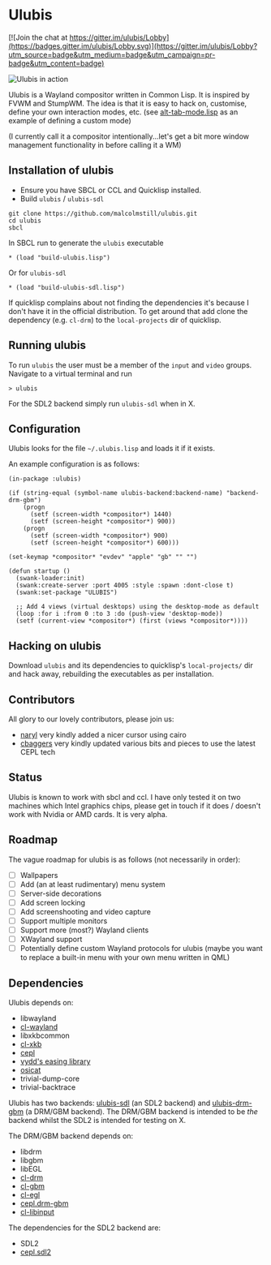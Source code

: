 # Ulubis

[![Join the chat at https://gitter.im/ulubis/Lobby](https://badges.gitter.im/ulubis/Lobby.svg)](https://gitter.im/ulubis/Lobby?utm_source=badge&utm_medium=badge&utm_campaign=pr-badge&utm_content=badge)

![Ulubis in action](https://github.com/malcolmstill/ulubis/raw/master/ulubis.gif)

Ulubis is a Wayland compositor written in Common Lisp. It is inspired by FVWM and StumpWM. The idea is that it is easy to hack on, customise, define your own interaction modes, etc. (see [alt-tab-mode.lisp](https://github.com/malcolmstill/ulubis/blob/master/alt-tab-mode.lisp) as an example of defining a custom mode)

(I currently call it a compositor intentionally...let's get a bit more window management functionality in before calling it a WM)

## Installation of ulubis

- Ensure you have SBCL or CCL and Quicklisp installed.
- Build `ulubis` / `ulubis-sdl`
```
git clone https://github.com/malcolmstill/ulubis.git
cd ulubis
sbcl
```

In SBCL run to generate the `ulubis` executable
```
* (load "build-ulubis.lisp")
```

Or for `ulubis-sdl`
```
* (load "build-ulubis-sdl.lisp")
```

If quicklisp complains about not finding the dependencies it's because I don't have it in the official distribution. To
get around that add clone the dependency (e.g. `cl-drm`) to the `local-projects` dir of quicklisp.

## Running ulubis

To run `ulubis` the user must be a member of the `input` and `video` groups. Navigate to a virtual terminal and run

```
> ulubis
```

For the SDL2 backend simply run `ulubis-sdl` when in X.

## Configuration

Ulubis looks for the file `~/.ulubis.lisp` and loads it if it exists.

An example configuration is as follows:

```
(in-package :ulubis)

(if (string-equal (symbol-name ulubis-backend:backend-name) "backend-drm-gbm")
    (progn
      (setf (screen-width *compositor*) 1440)
      (setf (screen-height *compositor*) 900))
    (progn
      (setf (screen-width *compositor*) 900)
      (setf (screen-height *compositor*) 600)))

(set-keymap *compositor* "evdev" "apple" "gb" "" "")

(defun startup ()
  (swank-loader:init)
  (swank:create-server :port 4005 :style :spawn :dont-close t)
  (swank:set-package "ULUBIS")

  ;; Add 4 views (virtual desktops) using the desktop-mode as default
  (loop :for i :from 0 :to 3 :do (push-view 'desktop-mode))
  (setf (current-view *compositor*) (first (views *compositor*))))

```

## Hacking on ulubis

Download `ulubis` and its dependencies to quicklisp's `local-projects/` dir and hack away, rebuilding the executables as per installation.

## Contributors

All glory to our lovely contributors, please join us:

- [naryl](https://github.com/naryl) very kindly added a nicer cursor using cairo
- [cbaggers](https://github.com/cbaggers) very kindly updated various bits and pieces to use the latest CEPL tech


## Status

Ulubis is known to work with sbcl and ccl. I have only tested it on two machines which Intel graphics chips, please get in touch if it does / doesn't work with Nvidia or AMD cards. It is very alpha.

## Roadmap

The vague roadmap for ulubis is as follows (not necessarily in order):
- [ ] Wallpapers
- [ ] Add (an at least rudimentary) menu system
- [ ] Server-side decorations
- [ ] Add screen locking
- [ ] Add screenshooting and video capture
- [ ] Support multiple monitors
- [ ] Support more (most?) Wayland clients
- [ ] XWayland support
- [ ] Potentially define custom Wayland protocols for ulubis (maybe you want to replace a built-in menu with your own menu written in QML)

## Dependencies

Ulubis depends on:
- libwayland
- [cl-wayland](https://github.com/malcolmstill/cl-wayland)
- libxkbcommon
- [cl-xkb](https://github.com/malcolmstill/cl-xkb)
- [cepl](https://github.com/cbaggers/cepl)
- [vydd's easing library](https://github.com/vydd/easing)
- [osicat](https://github.com/osicat/osicat)
- trivial-dump-core
- trivial-backtrace

Ulubis has two backends: [ulubis-sdl](https://github.com/malcolmstill/ulubis-sdl) (an SDL2 backend) and [ulubis-drm-gbm](https://github.com/malcolmstill/ulubis-drm-gbm) (a DRM/GBM backend). The DRM/GBM backend is intended to be *the* backend whilst the SDL2 is intended for testing on X.

The DRM/GBM backend depends on:
- libdrm 
- libgbm 
- libEGL
- [cl-drm](https://github.com/malcolmstill/cl-drm)
- [cl-gbm](https://github.com/malcolmstill/cl-gbm)
- [cl-egl](https://github.com/malcolmstill/cl-egl)
- [cepl.drm-gbm](https://github.com/malcolmstill/cepl.drm-gbm)
- [cl-libinput](https://github.com/malcolmstill/cl-libinput)

The dependencies for the SDL2 backend are:
- SDL2
- [cepl.sdl2](https://github.com/cbaggers/cepl.sdl2)


